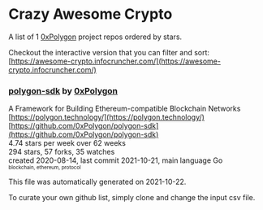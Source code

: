 # Crazy Awesome Crypto
A list of 1 [0xPolygon](https://github.com/0xPolygon) project repos ordered by stars.  

Checkout the interactive version that you can filter and sort: 
[https://awesome-crypto.infocruncher.com/](https://awesome-crypto.infocruncher.com/)  


### [polygon-sdk](https://github.com/0xPolygon/polygon-sdk) by [0xPolygon](https://github.com/0xPolygon)  
A Framework for Building Ethereum-compatible Blockchain Networks  
[https://polygon.technology/](https://polygon.technology/)  
[https://github.com/0xPolygon/polygon-sdk](https://github.com/0xPolygon/polygon-sdk)  
4.74 stars per week over 62 weeks  
294 stars, 57 forks, 35 watches  
created 2020-08-14, last commit 2021-10-21, main language Go  
<sub><sup>blockchain, ethereum, protocol</sup></sub>


This file was automatically generated on 2021-10-22.  

To curate your own github list, simply clone and change the input csv file.  